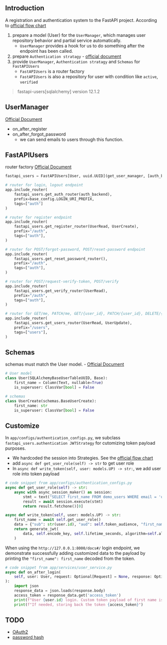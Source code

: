 ## Introduction

A registration and authentication system to the FastAPI project. 
According to [official flow chart](https://fastapi-users.github.io/fastapi-users/12.1/configuration/overview/)
1. prepare a model (User) for the `UserManager`, which manages user repository behavior and partial service automatically.
    - `UserManager` provides a hook for us to do something after the endpoint has been called.
2. prepare `Authentication stratagy` - [official document](https://fastapi-users.github.io/fastapi-users/12.1/configuration/authentication/)
3. provide `UserManager`, `Authentication stratagy` and `Schemas` for `FastAPIUsers`
    - `FastAPIUsers` is a router factory
    - `FastAPIUsers` is also a repository for user with condition like `active`, `verified`

> fastapi-users[sqlalchemy] version 12.1.2

## UserManager

[Official Document](https://fastapi-users.github.io/fastapi-users/12.1/configuration/user-manager/)
- on_after_register
- on_after_forgot_password
    - we can send emails to users through this function.

## FastAPIUsers

router factory [Official Document](https://fastapi-users.github.io/fastapi-users/12.1/usage/routes/)
```python
fastapi_users = FastAPIUsers[User, uuid.UUID](get_user_manager, [auth_backend])

# router for login, logout endpoint
app.include_router(
    fastapi_users.get_auth_router(auth_backend),
    prefix=base_config.LOGIN_URI_PREFIX,
    tags=["auth"]
)

# router for register endpoint
app.include_router(
    fastapi_users.get_register_router(UserRead, UserCreate),
    prefix="/auth",
    tags=["auth"],
)

# router for POST/forgot-password, POST/reset-password endpoint
app.include_router(
    fastapi_users.get_reset_password_router(),
    prefix="/auth",
    tags=["auth"],
)

# router for POST/request-verify-token, POST/verify
app.include_router(
    fastapi_users.get_verify_router(UserRead),
    prefix="/auth",
    tags=["auth"],
)

# router for GET/me, PATCH/me, GET/{user_id}, PATCH/{user_id}, DELETE/{user_id}
app.include_router(
    fastapi_users.get_users_router(UserRead, UserUpdate),
    prefix="/users",
    tags=["users"],
)
```

## Schemas

schemas must match the User model. - [Official Document](https://fastapi-users.github.io/fastapi-users/12.1/configuration/schemas/)

```python
# User model
class User(SQLAlchemyBaseUserTableUUID, Base):
    first_name = Column(Text, nullable=True)
    is_superuser: ClassVar[bool] = False

# schemas
class UserCreate(schemas.BaseUserCreate):
    first_name: str
    is_superuser: ClassVar[bool] = False

```

## Customize

In `app/configs/authentication_configs.py`, we subclass `fastapi_users.authentication JWTStrategy` for cutomizing token payload purposes.
- We hardcoded the session into Strategies. See the [official flow chart](https://fastapi-users.github.io/fastapi-users/12.1/configuration/overview/)
- add `async def get_user_role(self) -> str` to get user role
- In `async def write_token(self, user: models.UP) -> str:`, we add user role into token payload

```python
# code snippet from app/configs/authentication_configs.py
async def get_user_role(self) -> str:
    async with async_session_maker() as session:
        stmt = text("SELECT first_name FROM demo_users WHERE email = 'user@example.com'")
        result = await session.execute(stmt)
        return result.fetchone()[0]

async def write_token(self, user: models.UP) -> str:
    first_name = await self.get_user_role()
    data = {"sub": str(user.id), "aud": self.token_audience, "first_name": first_name}
    return generate_jwt(
        data, self.encode_key, self.lifetime_seconds, algorithm=self.algorithm
    )

```

When using the `http://127.0.0.1:8000/docs#/` login endpoint, we demonstrate successfully adding customized data to the payload by printing the `"first_name": first_name` decoded from the token.

```python
# code snippet from app/services/user_service.py
async def on_after_login(
    self, user: User, request: Optional[Request] = None, response: Optional[Response] = None,
):
    import json
    response_data = json.loads(response.body)
    access_token = response_data.get('access_token')
    print(f"User {user.id} login. Custom token payload of first name is {parse_jwt(access_token)}")
    print(f"If needed, storing back the token {access_token}")

```

## TODO

- [OAuth2](https://fastapi-users.github.io/fastapi-users/12.1/configuration/oauth/)
- [password hash](https://fastapi-users.github.io/fastapi-users/12.1/configuration/password-hash/)
